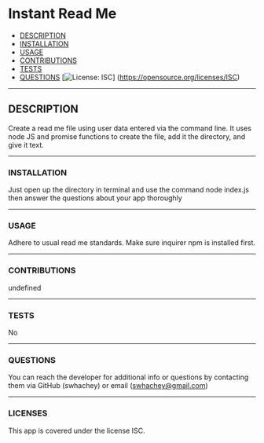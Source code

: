 # Instant Read Me
- [DESCRIPTION](#description)
- [INSTALLATION](#installation)
- [USAGE](#usage)
- [CONTRIBUTIONS](#contributions)
- [TESTS](#tests)
- [QUESTIONS](#questions)
[![License: ISC](https://img.shields.io/badge/License-ISC-blueviolet.svg)]
(https://opensource.org/licenses/ISC)
___________________________

## DESCRIPTION
Create a read me file using user data entered via the command line. It uses node JS and promise functions to create the file, add it the directory, and give it text.

___________________________

### INSTALLATION
Just open up the directory in terminal and use the command node index.js then answer the questions about your app thoroughly

___________________________

### USAGE
Adhere to usual read me standards. Make sure inquirer npm is installed first. 

___________________________

### CONTRIBUTIONS
undefined

___________________________

### TESTS
No

___________________________

### QUESTIONS
You can reach the developer for additional info or questions by contacting them via GitHub (swhachey) or email (swhachey@gmail.com)

___________________________
### LICENSES 
This app is covered under the license ISC.
